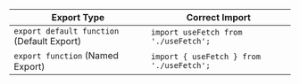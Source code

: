 | Export Type                                   | Correct Import                           |
| -------------------------                     | ---------------------------------------- |
| `export default function` (Default Export)    | `import useFetch from './useFetch';`     |
| `export function`    (Named Export)           | `import { useFetch } from './useFetch';` |
